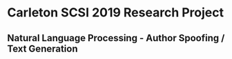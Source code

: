 # Carleton SCSI 2019 Research Project
## Natural Language Processing - Author Spoofing / Text Generation

